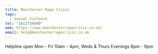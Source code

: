 ```yaml
---
title: Manchester Rape Crisis
tags:
  - Sexual Violence
tel: "1612734500"
web: https://www.manchesterrapecrisis.co.uk/
email: help@manchesterrapecrisis.co.uk
---
```

Helpline open Mon - Fri 10am - 4pm, Weds & Thurs Evenings 6pm - 9pm